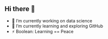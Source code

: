 ## Hi there 👋

- 🔭 I’m currently working on data science
- 🌱 I’m currently learning and exploring GitHub 
- ⚡ Boolean: Learning == Peace 

